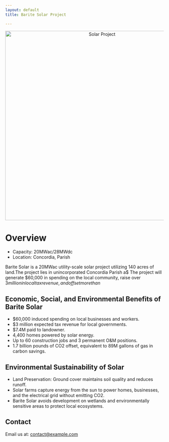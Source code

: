```yaml
---
layout: default
title: Barite Solar Project

---
```


<p align="center">
  <img src="assets/images/image.jpg" alt="Solar Project" width="600">
</p>

# Overview

- Capacity: 20MWac/28MWdc
- Location: Concordia, Parish

Barite Solar is a 20MWac utility-scale solar project utilizing 140 acres of land.The project lies in unincorporated Concordia Parish a$
The project will generate $60,000 in spending on the local community, raise over $3 million in local tax revenue, and offset more than$

## Economic, Social, and Environmental Benefits of Barite Solar

- $60,000 induced spending on local businesses and workers.
- $3 million expected tax revenue for local governments.
- $7.4M paid to landowner.
- 4,400 homes powered by solar energy.
- Up to 60 construction jobs and 3 permanent O&M positions.
- 1.7 billion pounds of CO2 offset, equivalent to 89M gallons of gas in carbon savings.

## Environmental Sustainability of Solar
- Land Preservation: Ground cover maintains soil quality and reduces runoff.
- Solar farms capture energy from the sun to power homes, businesses, and the electrical grid without emitting CO2.
- Barite Solar avoids development on wetlands and environmentally sensitive areas to protect local ecosystems.

## Contact
Email us at: contact@example.com


